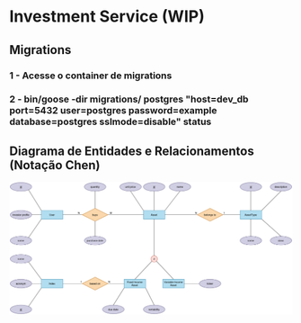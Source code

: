 # Investment Service (WIP)

## Migrations

### 1 - Acesse o container de migrations
### 2 - bin/goose -dir migrations/ postgres "host=dev_db port=5432 user=postgres password=example database=postgres sslmode=disable" status

## Diagrama de Entidades e Relacionamentos (Notação Chen)

![image](./investment_service_erd.png)


